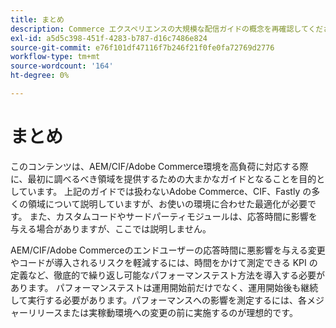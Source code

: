 ```yaml
---
title: まとめ
description: Commerce エクスペリエンスの大規模な配信ガイドの概念を再確認してください。
exl-id: a5d5c398-451f-4283-b787-d16c7486e824
source-git-commit: e76f101df47116f7b246f21f0fe0fa72769d2776
workflow-type: tm+mt
source-wordcount: '164'
ht-degree: 0%

---
```


# まとめ

このコンテンツは、AEM/CIF/Adobe Commerce環境を高負荷に対応する際に、最初に調べるべき領域を提供するための大まかなガイドとなることを目的としています。 上記のガイドでは扱わないAdobe Commerce、CIF、Fastly の多くの領域について説明していますが、お使いの環境に合わせた最適化が必要です。 また、カスタムコードやサードパーティモジュールは、応答時間に影響を与える場合がありますが、ここでは説明しません。

AEM/CIF/Adobe Commerceのエンドユーザーの応答時間に悪影響を与える変更やコードが導入されるリスクを軽減するには、時間をかけて測定できる KPI の定義など、徹底的で繰り返し可能なパフォーマンステスト方法を導入する必要があります。 パフォーマンステストは運用開始前だけでなく、運用開始後も継続して実行する必要があります。パフォーマンスへの影響を測定するには、各メジャーリリースまたは実稼動環境への変更の前に実施するのが理想的です。
